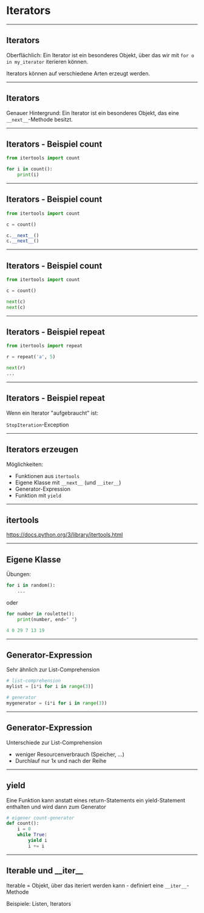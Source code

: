 # Iterators

---

## Iterators

Oberflächlich: Ein Iterator ist ein besonderes Objekt, über das wir mit `for o in my_iterator` iterieren können.

Iterators können auf verschiedene Arten erzeugt werden.

---

## Iterators

Genauer Hintergrund: Ein Iterator ist ein besonderes Objekt, das eine `__next__`-Methode besitzt.

---

## Iterators - Beispiel count

```py
from itertools import count

for i in count():
    print(i)
```

---

## Iterators - Beispiel count

```py
from itertools import count

c = count()

c.__next__()
c.__next__()
```

---

## Iterators - Beispiel count

```py
from itertools import count

c = count()

next(c)
next(c)
```

---

## Iterators - Beispiel repeat

```py
from itertools import repeat

r = repeat('a', 5)

next(r)
...
```

---

## Iterators - Beispiel repeat

Wenn ein Iterator "aufgebraucht" ist:

`StopIteration`-Exception

---

## Iterators erzeugen

Möglichkeiten:

- Funktionen aus `itertools`
- Eigene Klasse mit `__next__` (und `__iter__`)
- Generator-Expression
- Funktion mit `yield`

---

## itertools

https://docs.python.org/3/library/itertools.html

---

## Eigene Klasse

Übungen:

```py
for i in random():
    ...
```

oder

```py
for number in roulette():
    print(number, end=" ")

4 0 29 7 13 19
```

---

## Generator-Expression

Sehr ähnlich zur List-Comprehension

```py
# list-comprehension
mylist = [i*i for i in range(3)]

# generator
mygenerator = (i*i for i in range(3))
```

---

## Generator-Expression

Unterschiede zur List-Comprehension

- weniger Resourcenverbrauch (Speicher, ...)
- Durchlauf nur 1x und nach der Reihe

---

## yield

Eine Funktion kann anstatt eines return-Statements ein yield-Statement enthalten und wird dann zum Generator

```py
# eigener count-generator
def count():
    i = 0
    while True:
        yield i
        i += i
```

---

## Iterable und \_\_iter\_\_

Iterable = Objekt, über das iteriert werden kann - definiert eine `__iter__`-Methode

Beispiele: Listen, Iterators
